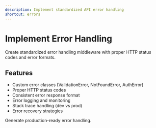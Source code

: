 ```yaml
---
description: Implement standardized API error handling
shortcut: errors
---
```


# Implement Error Handling

Create standardized error handling middleware with proper HTTP status codes and error formats.

## Features

- Custom error classes (ValidationError, NotFoundError, AuthError)
- Proper HTTP status codes
- Consistent error response format
- Error logging and monitoring
- Stack trace handling (dev vs prod)
- Error recovery strategies

Generate production-ready error handling.
